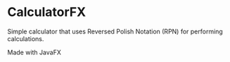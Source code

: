 # CalculatorFX

Simple calculator that uses Reversed Polish Notation (RPN) for performing calculations. 

Made with JavaFX